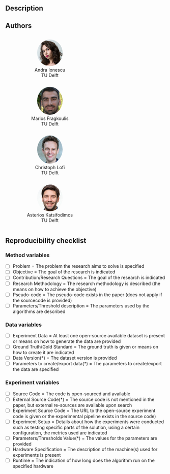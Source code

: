 ## Description

## Authors 
<figure class="item" style="vertical-align:top; display: inline-block; text-align:center; width:200px">
    <a href="https://andraionescu.github.io/">
        <img alt="Andra Ionescu" src="./assets/img/andra_ionescu.jpg" height="auto" width="80" style="border-radius:50%"/>
    </a>
    <figcaption class="caption" style="display:block">Andra Ionescu <br>TU Delft</figcaption>
</figure>

<figure class="item" style="vertical-align:top; display: inline-block; text-align:center; width:200px">
    <a href="http://mariosfragkoulis.gr/">
        <img alt="Marios Fragkoulis" src="./assets/img/marios_fragkoulis.jpg" height="auto" width="80" style="border-radius:50%"/>
    </a>
    <figcaption class="caption" style="display:block">Marios Fragkoulis <br> TU Delft</figcaption>
</figure>

<figure class="item" style="vertical-align:top; display: inline-block; text-align:center; width:200px">
    <a href="https://www.tudelft.nl/ewi/over-de-faculteit/afdelingen/software-technology/web-information-systems/people/christoph-lofi/">
        <img alt="Christoph Lofi" src="./assets/img/christoph_lofi.jpg" height="auto" width="80" style="border-radius:50%"/>
    </a>
    <figcaption class="caption" style="display:block">Christoph Lofi <br>TU Delft</figcaption>
</figure>

<figure class="item" style="vertical-align:top; display: inline-block; text-align:center; width:200px">
    <a href="http://asterios.katsifodimos.com/">
        <img alt="Asterios Katsifodimos" src="./assets/img/asterios_katsifodimos.jpg" height="auto" width="80" style="border-radius:50%"/>
    </a>
    <figcaption class="caption" style="display:block">Asterios Katsifodimos <br>TU Delft</figcaption>
</figure>


## Reproducibility checklist

### Method variables 

- [ ] Problem = The problem the research aims to solve is specified
- [ ] Objective = The goal of the research is indicated 
- [ ] Contribution/Research Questions = The goal of the research is indicated  
- [ ] Research Methodology = The  research  methodology  is  described  (the  means  on  how  to achieve the objective)  
- [ ] Pseudo-code = The pseudo-code exists in the paper (does not apply if the sourcecode is provided)  
- [ ] Parameters/Threshold description = The parameters used by the algorithms are described 

### Data variables

- [ ] Experiment Data = At least one open-source available dataset is present or means on how to generate the data are provided
- [ ] Ground Truth/Gold Standard = The ground truth is given or means on how to create it are indicated 
- [ ] Data Version(\*) = The dataset version is provided 
- [ ] Parameters to create/export data(\*) = The parameters to create/export the data are specified 

### Experiment variables

- [ ] Source Code = The code is open-sourced and available
- [ ] External Source Code(\*) = The source code is not mentioned in the paper, but external re-sources are available upon search  
- [ ] Experiment Source Code = The  URL  to  the  open-source  experiment  code  is  given  or  the experimental pipeline exists in the source code) 
- [ ] Experiment Setup = Details about how the experiments were conducted such as testing specific  parts  of  the  solution,  using  a  certain  configuration,  the metrics used are indicated  
- [ ] Parameters/Thresholds Value(\*) = The values for the parameters are provided  
- [ ] Hardware Specification = The description of the machine(s) used for experiments is present  
- [ ] Runtime = The indication of how long does the algorithm run on the specified hardware  
